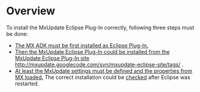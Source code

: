 

# Overview #
To install the MxUpdate Eclipse Plug-In correctly, following three steps must be done:
  * [The MX ADK must be first installed as Eclipse Plug-In.](EclipseInstallation_ADK.md)
  * [Then the MxUpdate Eclipse Plug-In could be installed from the MxUpdate Eclipse Plug-In site ](EclipseInstallation_PlugIn.md) http://mxupdate.googlecode.com/svn/mxupdate-eclipse-site/tags/ .
  * [At least the MxUpdate settings must be defined and the properties from MX loaded.](EclipseInstallation_Connect.md)
The correct installation could be [checked](EclipseInstallation_Check.md) after Eclipse was restarted.
